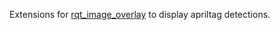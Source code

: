 Extensions for [rqt_image_overlay](https://index.ros.org/p/rqt_image_overlay) to display apriltag detections.